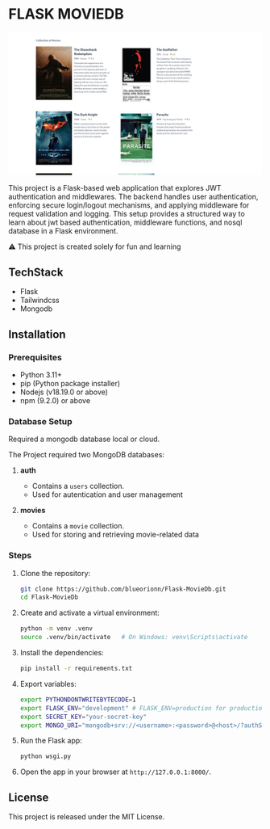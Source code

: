 # FLASK MOVIEDB

![Cover Photo](moviedb/assets/cover.png)

This project is a Flask-based web application that explores JWT authentication and middlewares. The backend handles user authentication, enforcing secure login/logout mechanisms, and applying middleware for request validation and logging. This setup provides a structured way to learn about jwt based authentication, middleware functions, and nosql database in a Flask environment.

⚠️ This project is created solely for fun and learning

## TechStack

- Flask
- Tailwindcss
- Mongodb

## Installation

### Prerequisites

- Python 3.11+
- pip (Python package installer)
- Nodejs (v18.19.0 or above)
- npm (9.2.0) or above

### Database Setup

Required a mongodb database local or cloud.

The Project required two MongoDB databases:

1. **auth**
   - Contains a `users` collection.
   - Used for autentication and user management

2. **movies**
   - Contains a `movie` collection.
   - Used for storing and retrieving movie-related data

### Steps

1. Clone the repository:

   ```bash
   git clone https://github.com/blueorionn/Flask-MovieDb.git
   cd Flask-MovieDb
   ```

2. Create and activate a virtual environment:

   ```bash
   python -m venv .venv
   source .venv/bin/activate   # On Windows: venv\Scripts\activate
   ```

3. Install the dependencies:

   ```bash
   pip install -r requirements.txt
   ```

4. Export variables:

   ```bash
   export PYTHONDONTWRITEBYTECODE=1
   export FLASK_ENV="development" # FLASK_ENV=production for production environment
   export SECRET_KEY="your-secret-key"
   export MONGO_URI="mongodb+srv://<username>:<password>@<host>/?authSource=admin&retryWrites=true&w=majority&appName=default"
   ```

5. Run the Flask app:

   ```bash
   python wsgi.py
   ```

6. Open the app in your browser at `http://127.0.0.1:8000/`.

## License

This project is released under the MIT License.
